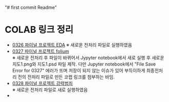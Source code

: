 "# first commit Readme" 

# COLAB 링크 정리
- [0326 파이널 프로젝트 EDA](https://colab.research.google.com/drive/1UgCwqIj6GiiSCbXQlzkVJZUKwoz53NOR?usp=sharing)
  ※ 새로운 전처리 파일로 실행하였음  
- [0327 파이널 프로젝트 folium](https://colab.research.google.com/drive/1v786V_-_l29qg45mxPQcXVkmzOWf6P4F?usp=sharing)  
  ※ 새로운 전처리 후 파일이 바뀌어서 Jypyter notebook에서 새로 실행 후 새로운 지도1.png와 지도1.psd 파일 제작. 다만 Jupyter notebook에서 "File Save Error for 0327" 에러가 뜨며 저장이 되지 않는 이슈가 있어 부득이하게 최종전처리 전의 전처리 파일로 만든 코랩 링크를 첨부하는 바임. 
- [0328 파이널 프로젝트 강력범죄](https://colab.research.google.com/drive/1DreVt2q-_CuDu7YVYAlSj34NaAcJasDk?usp=sharing)  
  ※ 새로운 전처리 파일로 새로 실행하였음
- 
